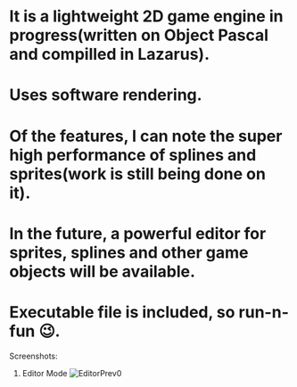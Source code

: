
# It is a lightweight 2D game engine in progress(written on Object Pascal and compilled in Lazarus). 
# Uses software rendering. 
# Of the features, I can note the super high performance of splines and sprites(work is still being done on it). 
# In the future, a powerful editor for sprites, splines and other game objects will be available.
# Executable file is included, so run-n-fun 😉. 

Screenshots:
   1. Editor Mode
![EditorPrev0](<img width="1560" height="895" alt="Editor_Preview0" src="https://github.com/user-attachments/assets/5849a428-fc91-4059-adc8-d14c7f73396c" />
)
